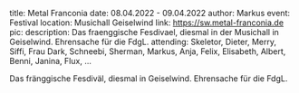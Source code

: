 title: Metal Franconia
date: 08.04.2022 - 09.04.2022
author: Markus
event: Festival
location: Musichall Geiselwind
link: https://sw.metal-franconia.de
pic: 
description: Das fraenggische Fesdivael, diesmal in der Musichall in Geiselwind. Ehrensache für die FdgL.
attending: Skeletor, Dieter, Merry, Siffi, Frau Dark, Schneebi, Sherman, Markus, Anja, Felix, Elisabeth, Albert, Benni, Janina, Flux, ...

Das fränggische Fesdiväl, diesmal in Geiselwind. Ehrensache für die FdgL.